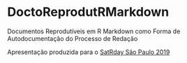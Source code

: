 # DoctoReprodutRMarkdown
Documentos Reprodutíveis em R Markdown como Forma de Autodocumentação do Processo de Redação

Apresentação produzida para o [SatRday Sâo Paulo 2019](https://saopaulo2019.satrdays.org/)
